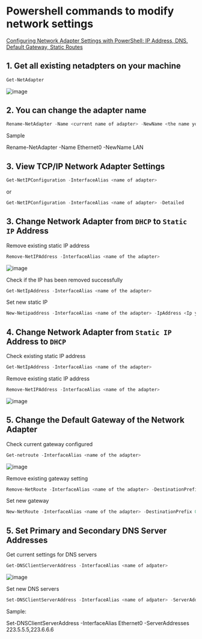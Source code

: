 # Powershell commands to modify network settings
[Configuring Network Adapter Settings with PowerShell: IP Address, DNS, Default Gateway, Static Routes](https://askme4tech.com/how-configure-network-adapter-powershell)
## 1. Get all existing netadpters on your machine
```powershell
Get-NetAdapter
```
![image](https://user-images.githubusercontent.com/96930989/211178571-de263029-98f3-4b50-9734-4cfa2cbb1159.png)

## 2. You can change the adapter name
```powershell
Rename-NetAdapter -Name <current name of adapter> -NewName <the name you want to use>
```
Sample

Rename-NetAdapter -Name Ethernet0 -NewName LAN

## 3. View TCP/IP Network Adapter Settings
```powershell
Get-NetIPConfiguration -InterfaceAlias <name of adapter>
```
or
```powershell
Get-NetIPConfiguration -InterfaceAlias <name of adapter> -Detailed
```

## 3. Change Network Adapter from `DHCP` to `Static IP` Address

Remove existing static IP address
```powershell
Remove-NetIPAddress -InterfaceAlias <name of the adapter>
```
![image](https://user-images.githubusercontent.com/96930989/211179599-cd5bd8b8-2fc8-414e-90df-1fdbbc8b59f0.png)


Check if the IP has been removed successfully
```powershell
Get-NetIpAddress -InterfaceAlias <name of the adapter>
```

Set new static IP
```powershell
New-Netipaddress -InterfaceAlias <name of the adapter> -IpAddress <Ip you want to assign>
```

## 4. Change Network Adapter from `Static IP` Address to `DHCP`

Check existing static IP address
```powershell
Get-NetIpAddress -InterfaceAlias <name of the adapter>
```

Remove existing static IP address
```powershell
Remove-NetIPAddress -InterfaceAlias <name of the adapter>
```
![image](https://user-images.githubusercontent.com/96930989/211179599-cd5bd8b8-2fc8-414e-90df-1fdbbc8b59f0.png)

## 5. Change the Default Gateway of the Network Adapter

Check current gateway configured
```powershell
Get-netroute -InterfaceAlias <name of the adapter>
```
![image](https://user-images.githubusercontent.com/96930989/211179739-d5f0ab8f-6991-449b-bbd2-f17dba603198.png)

Remove existing gateway setting
```powershell
Remove-NetRoute -InterfaceAlias <name of the adapter> -DestinationPrefix 0.0.0.0/0 -NextHop <IP of existing gateway>
```

Set new gateway
```powershell
New-NetRoute -InterfaceAlias <name of the adapter> -DestinationPrefix 0.0.0.0/0 -NextHop <IP of new gateway>
```

## 5. Set Primary and Secondary DNS Server Addresses
Get current settings for DNS servers
```powershell
Get-DNSClientServerAddress -InterfaceAlias <name of adpater>
```
![image](https://user-images.githubusercontent.com/96930989/211179895-b3c97122-35e2-4a53-9e2c-1246c7635d6a.png)

Set new DNS servers
```powershell
Set-DNSClientServerAddress -InterfaceAlias <name of adpater> -ServerAddresses <IP addresses used for DNS>
```

Sample:

Set-DNSClientServerAddress -InterfaceAlias Ethernet0 -ServerAddresses 223.5.5.5,223.6.6.6



